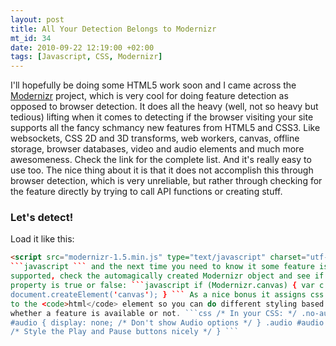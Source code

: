 ```yaml
---
layout: post
title: All Your Detection Belongs to Modernizr
mt_id: 34
date: 2010-09-22 12:19:00 +02:00
tags: [Javascript, CSS, Modernizr]
---
```


I'll hopefully be doing some HTML5 work soon and I came across the
<a href="http://www.modernizr.com/">Modernizr</a> project, which is very cool for doing feature detection as opposed to browser detection. It does all the heavy (well, not so heavy but tedious) lifting when it comes to detecting if the browser visiting your site supports all the fancy schmancy new features from HTML5 and CSS3. Like websockets, CSS 2D and 3D transforms, web workers, canvas, offline storage, browser databases, video and audio elements and much more awesomeness. Check the link for the complete list. And it's really easy to use too. The nice thing about it is that it does not accomplish this through browser detection, which is very unreliable, but rather through checking for the feature directly by trying to call API functions or creating stuff.

<h3>Let's detect!</h3>

Load it like this:

````html
<script src="modernizr-1.5.min.js" type="text/javascript" charset="utf-8"
```javascript ``` and the next time you need to know it some feature is
supported, check the automagically created Modernizr object and see if that
property is true or false: ```javascript if (Modernizr.canvas) { var c =
document.createElement('canvas'); } ``` As a nice bonus it assigns css classes
to the <code>html</code> element so you can do different styling based on
whether a feature is available or not. ```css /* In your CSS: */ .no-audio
#audio { display: none; /* Don't show Audio options */ } .audio #audio button {
/* Style the Play and Pause buttons nicely */ } ```
````

```css

```
